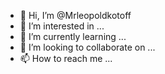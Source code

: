 - 👋 Hi, I’m @Mrleopoldkotoff
- 👀 I’m interested in ...
- 🌱 I’m currently learning ...
- 💞️ I’m looking to collaborate on ...
- 📫 How to reach me ...

<!---
Mrleopoldkotoff/Mrleopoldkotoff is a ✨ special ✨ repository because its `README.md` (this file) appears on your GitHub profile.
You can click the Preview link to take a look at your changes.
--->
